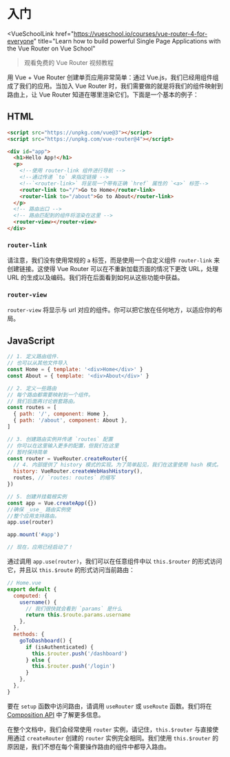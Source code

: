 # 入门

<VueSchoolLink
  href="https://vueschool.io/courses/vue-router-4-for-everyone"
  title="Learn how to build powerful Single Page Applications with the Vue Router on Vue School"
>观看免费的 Vue Router 视频教程</VueSchoolLink>

用 Vue + Vue Router 创建单页应用非常简单：通过 Vue.js，我们已经用组件组成了我们的应用。当加入 Vue Router 时，我们需要做的就是将我们的组件映射到路由上，让 Vue Router 知道在哪里渲染它们。下面是一个基本的例子：

## HTML

```html
<script src="https://unpkg.com/vue@3"></script>
<script src="https://unpkg.com/vue-router@4"></script>

<div id="app">
  <h1>Hello App!</h1>
  <p>
    <!--使用 router-link 组件进行导航 -->
    <!--通过传递 `to` 来指定链接 -->
    <!--`<router-link>` 将呈现一个带有正确 `href` 属性的 `<a>` 标签-->
    <router-link to="/">Go to Home</router-link>
    <router-link to="/about">Go to About</router-link>
  </p>
  <!-- 路由出口 -->
  <!-- 路由匹配到的组件将渲染在这里 -->
  <router-view></router-view>
</div>
```

### `router-link`

请注意，我们没有使用常规的 `a` 标签，而是使用一个自定义组件 `router-link` 来创建链接。这使得 Vue Router 可以在不重新加载页面的情况下更改 URL，处理 URL 的生成以及编码。我们将在后面看到如何从这些功能中获益。

### `router-view`

`router-view` 将显示与 url 对应的组件。你可以把它放在任何地方，以适应你的布局。

## JavaScript

```js
// 1. 定义路由组件.
// 也可以从其他文件导入
const Home = { template: '<div>Home</div>' }
const About = { template: '<div>About</div>' }

// 2. 定义一些路由
// 每个路由都需要映射到一个组件。
// 我们后面再讨论嵌套路由。
const routes = [
  { path: '/', component: Home },
  { path: '/about', component: About },
]

// 3. 创建路由实例并传递 `routes` 配置
// 你可以在这里输入更多的配置，但我们在这里
// 暂时保持简单
const router = VueRouter.createRouter({
  // 4. 内部提供了 history 模式的实现。为了简单起见，我们在这里使用 hash 模式。
  history: VueRouter.createWebHashHistory(),
  routes, // `routes: routes` 的缩写
})

// 5. 创建并挂载根实例
const app = Vue.createApp({})
//确保 _use_ 路由实例使
//整个应用支持路由。
app.use(router)

app.mount('#app')

// 现在，应用已经启动了！
```

通过调用 `app.use(router)`，我们可以在任意组件中以 `this.$router` 的形式访问它，并且以 `this.$route` 的形式访问当前路由：

```js
// Home.vue
export default {
  computed: {
    username() {
      // 我们很快就会看到 `params` 是什么
      return this.$route.params.username
    },
  },
  methods: {
    goToDashboard() {
      if (isAuthenticated) {
        this.$router.push('/dashboard')
      } else {
        this.$router.push('/login')
      }
    },
  },
}
```

要在 `setup` 函数中访问路由，请调用 `useRouter` 或 `useRoute` 函数。我们将在 [Composition API](./advanced/composition-api.md#在-setup-中访问路由和当前路由) 中了解更多信息。

在整个文档中，我们会经常使用 `router` 实例，请记住，`this.$router` 与直接使用通过 `createRouter` 创建的 `router` 实例完全相同。我们使用 `this.$router` 的原因是，我们不想在每个需要操作路由的组件中都导入路由。
